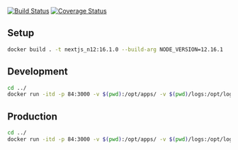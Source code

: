 
[![Build Status](https://travis-ci.org/ghanshyamca/example_extension.svg?branch=master)](https://travis-ci.org/ghanshyamca/example_extension) [![Coverage Status](https://coveralls.io/repos/github/ghanshyamca/example_extension/badge.svg?branch=master)](https://coveralls.io/github/ghanshyamca/example_extension?branch=master)

## Setup
```bash
docker build . -t nextjs_n12:16.1.0 --build-arg NODE_VERSION=12.16.1
```

## Development

```bash
cd ../
docker run -itd -p 84:3000 -v $(pwd):/opt/apps/ -v $(pwd)/logs:/opt/logs -e 'PROJECT_NAME=ecommerce-frontend' nextjs_n12:16.1.0
```

## Production

```bash
cd ../
docker run -itd -p 84:3000 -v $(pwd):/opt/apps/ -v $(pwd)/logs:/opt/logs -e 'APP_MODE=release' -e 'PROJECT_NAME=ecommerce-frontend' nextjs_n12:16.1.0
```
